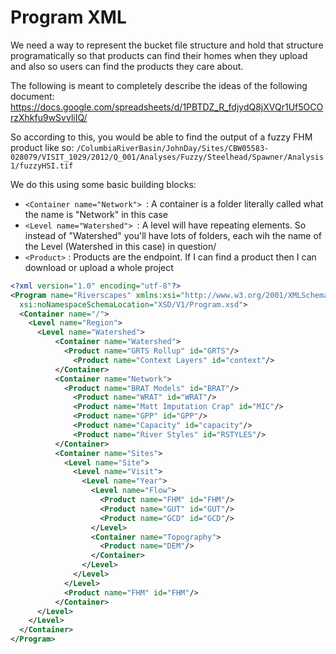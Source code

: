 # Program XML

We need a way to represent the bucket file structure and hold that structure
programatically so that products can find their homes when they upload and also
so users can find the products they care about.

The following is meant to completely describe the ideas of the following document:
<https://docs.google.com/spreadsheets/d/1PBTDZ_R_fdjydQ8jXVQr1Uf5OCOrzXhkfu9wSvvliIQ/>

So according to this, you would be able to find the output of a fuzzy FHM product like so:
`/ColumbiaRiverBasin/JohnDay/Sites/CBW05583-028079/VISIT_1029/2012/Q_001/Analyses/Fuzzy/Steelhead/Spawner/Analysis1/fuzzyHSI.tif`

We do this using some basic building blocks:

* `<Container name="Network"> `: A container is a folder literally called what the name is "Network" in this case
* `<Level name="Watershed"> `: A level will have repeating elements. So instead of "Watershed" you'll have lots
     of folders, each wih the name of the Level (Watershed in this case) in question/
* `<Product>` : Products are the endpoint. If I can find a product then I can download or upload a whole project

```xml
<?xml version="1.0" encoding="utf-8"?>
<Program name="Riverscapes" xmlns:xsi="http://www.w3.org/2001/XMLSchema-instance"
  xsi:noNamespaceSchemaLocation="XSD/V1/Program.xsd">
  <Container name="/">
    <Level name="Region">
      <Level name="Watershed">
          <Container name="Watershed">
            <Product name="GRTS Rollup" id="GRTS"/>
              <Product name="Context Layers" id="context"/>
          </Container>
          <Container name="Network">
            <Product name="BRAT Models" id="BRAT"/>
              <Product name="WRAT" id="WRAT"/>
              <Product name="Matt Imputation Crap" id="MIC"/>
              <Product name="GPP" id="GPP"/>
              <Product name="Capacity" id="capacity"/>
              <Product name="River Styles" id="RSTYLES"/>
          </Container>
          <Container name="Sites">
            <Level name="Site">
              <Level name="Visit">
                <Level name="Year">
                  <Level name="Flow">
                    <Product name="FHM" id="FHM"/>
                    <Product name="GUT" id="GUT"/>
                    <Product name="GCD" id="GCD"/>
                  </Level>
                  <Container name="Topography">
                    <Product name="DEM"/>
                  </Container>
                </Level>
              </Level>
            </Level>
            <Product name="FHM" id="FHM"/>
          </Container>
      </Level>
    </Level>
  </Container>
</Program>
```

